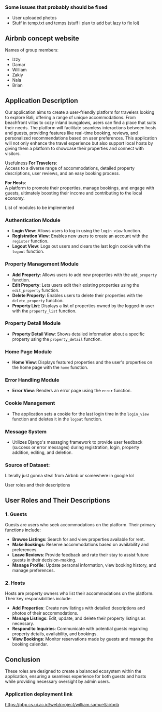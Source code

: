 

### Some issues that probably should be fixed
- User uploaded photos
- Stuff in temp.txt and temps (stuff i plan to add but lazy to fix lol)


Airbnb concept website
---
Names of group members:<br>
- Izzy<br>
- Damar<br>
- William<br>
- Zakiy<br>
- Nala<br>
- Brian<br>


Application Description
--
Our application aims to create a user-friendly platform for travelers looking to explore Bali, offering a range of unique accommodations. From beachfront villas to cozy inland bungalows, users can find a place that suits their needs. The platform will facilitate seamless interactions between hosts and guests, providing features like real-time booking, reviews, and personalized recommendations based on user preferences. This application will not only enhance the travel experience but also support local hosts by giving them a platform to showcase their properties and connect with visitors.

Usefulness
<b>For Travelers</b>: <br>
Access to a diverse range of accommodations, detailed property descriptions, user reviews, and an easy booking process.

<b>For Hosts</b>: <br>
A platform to promote their properties, manage bookings, and engage with guests, ultimately boosting their income and contributing to the local economy.

List of modules to be implemented
### Authentication Module
- **Login View**: Allows users to log in using the `login_view` function.
- **Registration View**: Enables new users to create an account with the `register` function.
- **Logout View**: Logs out users and clears the last login cookie with the `logout` function.

### Property Management Module
- **Add Property**: Allows users to add new properties with the `add_property` function.
- **Edit Property**: Lets users edit their existing properties using the `edit_property` function.
- **Delete Property**: Enables users to delete their properties with the `delete_property` function.
- **Property List**: Displays a list of properties owned by the logged-in user with the `property_list` function.

### Property Detail Module
- **Property Detail View**: Shows detailed information about a specific property using the `property_detail` function.

### Home Page Module
- **Home View**: Displays featured properties and the user's properties on the home page with the `home` function.

### Error Handling Module
- **Error View**: Renders an error page using the `error` function.

### Cookie Management
- The application sets a cookie for the last login time in the `login_view` function and deletes it in the `logout` function.

### Message System
- Utilizes Django's messaging framework to provide user feedback (success or error messages) during registration, login, property addition, editing, and deletion.

### Source of Dataset: <br>
Literally just gonna steal from Airbnb or somewhere in google lol

User roles and their descriptions 
## User Roles and Their Descriptions

### 1. Guests
Guests are users who seek accommodations on the platform. Their primary functions include:
- **Browse Listings**: Search for and view properties available for rent.
- **Make Bookings**: Reserve accommodations based on availability and preferences.
- **Leave Reviews**: Provide feedback and rate their stay to assist future guests in their decision-making.
- **Manage Profile**: Update personal information, view booking history, and manage preferences.

### 2. Hosts
Hosts are property owners who list their accommodations on the platform. Their key responsibilities include:
- **Add Properties**: Create new listings with detailed descriptions and photos of their accommodations.
- **Manage Listings**: Edit, update, and delete their property listings as necessary.
- **Respond to Inquiries**: Communicate with potential guests regarding property details, availability, and bookings.
- **View Bookings**: Monitor reservations made by guests and manage the booking calendar.

## Conclusion
These roles are designed to create a balanced ecosystem within the application, ensuring a seamless experience for both guests and hosts while providing necessary oversight by admin users.


### Application deployment link
https://pbp.cs.ui.ac.id/web/project/william.samuel/airbnb

